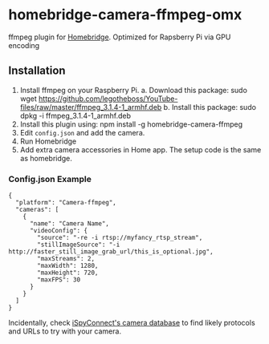 # homebridge-camera-ffmpeg-omx

ffmpeg plugin for [Homebridge](https://github.com/nfarina/homebridge). Optimized for Rapsberry Pi via GPU encoding

## Installation

1. Install ffmpeg on your Raspberry Pi.
    a. Download this package: sudo wget https://github.com/legotheboss/YouTube-files/raw/master/ffmpeg_3.1.4-1_armhf.deb 
    b. Install this package: sudo dpkg -i ffmpeg_3.1.4-1_armhf.deb 
2. Install this plugin using: npm install -g homebridge-camera-ffmpeg
3. Edit ``config.json`` and add the camera.
3. Run Homebridge
4. Add extra camera accessories in Home app. The setup code is the same as homebridge.

### Config.json Example

    {
      "platform": "Camera-ffmpeg",
      "cameras": [
        {
          "name": "Camera Name",
          "videoConfig": {
          	"source": "-re -i rtsp://myfancy_rtsp_stream",
            "stillImageSource": "-i http://faster_still_image_grab_url/this_is_optional.jpg",
          	"maxStreams": 2,
          	"maxWidth": 1280,
          	"maxHeight": 720,
          	"maxFPS": 30
          }
        }
      ]
    }

Incidentally, check [iSpyConnect's camera database](https://www.ispyconnect.com/sources.aspx) to find likely protocols and URLs to try with your camera.
